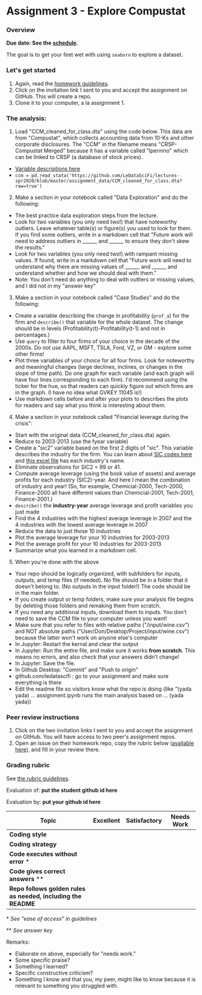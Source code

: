 # Assignment 3 - Explore Compustat

### Overview

**Due date: See the [schedule](https://ledatascifi.github.io/#schedule).**

The goal is to get your feet wet with using `seaborn` to explore a dataset.

### Let's get started

1. Again, read the [homework guidelines](guidelines-asgn.html).
2. Click on the invitation link I sent to you and accept the assignment on GitHub. This will create a repo.
3. Clone it to your computer, a la assignment 1. 

### The analysis:

1. Load "CCM_cleaned_for_class.dta" using the code below. This data are from "Compustat", which collects accounting data from 10-Ks and other corporate disclosures. The "CCM" in the filename means "CRSP-Compustat Merged" because it has a variable called "lpermno" which can be linked to CRSP (a database of stock prices).
  - [Variable descriptions here](https://github.com/LeDataSciFi/lectures-spr2020/tree/master/assignment_data)
  - `ccm = pd.read_stata('https://github.com/LeDataSciFi/lectures-spr2020/blob/master/assignment_data/CCM_cleaned_for_class.dta?raw=true')`
2. Make a section in your notebook called "Data Exploration" and do the following:
  - The best practice data exploration steps from the lecture.
  - Look for two variables (you only need two!) that have noteworthy outliers. Leave whatever table(s) or figure(s) you used to look for them. If you find some outliers, write in a markdown cell that "Future work will need to address outliers in ______ and ______ to ensure they don't skew the results."
  - Look for two variables (you only need two!) with rampant missing values. If found, write in a markdown cell that "Future work will need to understand why there are missing values of ______ and ______ and understand whether and how we should deal with them."
  - Note: You don't need do anything to deal with outliers or missing values, and I did not in my "answer key"
3. Make a section in your notebook called "Case Studies" and do the following:
  - Create a variable describing the change in profitability (`prof_a`) for the firm and `describe()` that variable for the whole dataset. The change should be in levels (Profitability(t)-Profitability(t-1) and not in percentages.)
  - Use `query` to filter to four firms of your choice in the decade of the 2000s. Do not use AAPL, MSFT, TSLA, Ford, VZ, or GM - explore some other firms!
  - Plot three variables of your choice for all four firms. Look for noteworthy and meaningful changes (large declines, inclines, or changes in the slope of time path). Do one graph for each variable (and each graph  will have four lines corresponding to each firm). I'd recommend using the ticker for the hue, so that readers can quickly figure out which firms are in the graph. (I have no idea what GVKEY 11045 is!)
  - Use markdown cells before and after your plots to describes the plots for readers and say what you think is interesting about them.
4. Make a section in your notebook called "Financial leverage during the crisis":
  - Start with the original data (CCM_cleaned_for_class.dta) again.
  - Reduce to 2003-2013 (use the fyear variable)
  - Create a "sic2" variable based on the first 2 digits of "sic". This variable describes the industry for the firm. You can learn about [SIC codes here](https://en.wikipedia.org/wiki/Standard_Industrial_Classification) and [this excel file](https://www.google.com/url?sa=t&rct=j&q=&esrc=s&source=web&cd=2&ved=2ahUKEwjFs7qX7cfnAhXxtlkKHfB6BUoQFjABegQIAxAC&url=https%3A%2F%2Fwww.dnb.com%2Fcontent%2Fdam%2Fenglish%2Feconomic-and-industry-insight%2Fsic_2_digit_codes.xls&usg=AOvVaw0UCJkYdyG_8d7_wysKwC60) has each industry's name. 
  - Eliminate observations for SIC2 = 99 or 41. 
  - Compute average leverage (using the book value of assets) and average profits for each industry (SIC2)-year. And here I mean the combination of industry and year! (So, for example, Chemicial-2000, Tech-2000, Finance-2000 all have different values than Chemicial-2001, Tech-2001, Finance-2001.)
  - `describe()` the **industry-year** average leverage and profit variables you just made
  - Find the 4 industries with the highest average leverage in 2007 and the 4 industries with the lowest average leverage in 2007
  - Reduce the data to just those 10 industries
  - Plot the average leverage for your 10 industries for 2003-2013
  - Plot the average profit for your 10 industries for 2003-2013
  - Summarize what you learned in a markdown cell. 
5. When you're done with the above
  - Your repo should be logically organized, with subfolders for inputs, outputs, and temp files (if needed). No file should be in a folder that it doesn't belong to. (No outputs in the input folder!) The code should be in the main folder. 
  - If you create output or temp folders, make sure your analysis file begins by deleting those folders and remaking them from scratch. 
  - If you need any additional inputs, download them to inputs. You don’t need to save the CCM file to your computer unless you want!
  - Make sure that you refer to files with relative paths ("/input/wine.csv") and NOT absolute paths ("User/Don/Desktop/Project/input/wine.csv") because the latter won't work on anyone else's computer
  - In Jupyter: Restart the kernal and clear the output
  - In Jupyter: Run the entire file, and make sure it works **from scratch**. This means no errors, and also check that your answers didn’t change!
  - In Jupyter: Save the file.
  - In Github Desktop: "Commit" and "Push to origin"
  - github.com/ledatascifi : go to your assignment and make sure everything is there
  - Edit the readme file so visitors know what the repo is doing (like "(yada yada) ... assignment.ipynb runs the main analysis based on ... (yada yada))
  
### Peer review instructions

1. Click on the two invitation links I sent to you and accept the assignment on GitHub. You will have access to two peer's assignment repos.
2. Open an issue on their homework repo, copy the rubric below ([available here](https://raw.githubusercontent.com/LeDataSciFi/LeDataSciFi.github.io/master/assignments/asgn03.md)), and fill in your review there.  

### Grading rubric

See [the rubric guidelines](guidelines-peerreview.html#filling-out-the-rubric).

Evaluation of: __put the student github id here__

Evaluation by: __put your github id here__

| Topic                       | Excellent | Satisfactory | Needs Work |
|-----------------------------|-----------|--------------|------------|
| **Coding style**                               |        |          |            |
| **Coding strategy**                             |        |          |            |
| **Code executes without error** \*                     |        |          |            |
|  **Code gives correct answers** \*\*    |        |          |            |
| **Repo follows golden rules as needed, including the README**      |        |          |            |

\* _See "ease of access" in guidelines_

\*\* _See answer key_

Remarks:

* Elaborate on above, especially for "needs work."
* Some specific praise?
* Something I learned?
* Specific constructive criticism?
* Something I know and that you, my peer, might like to know because it is relevant to something you struggled with.

  
  
  
